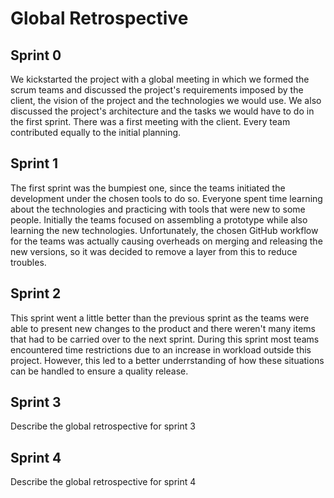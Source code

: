 # Global Retrospective

## Sprint 0

We kickstarted the project with a global meeting in which we formed the scrum teams and discussed the project's requirements imposed by the client, the vision of the project and the technologies we would use. We also discussed the project's architecture and the tasks we would have to do in the first sprint. There was a first meeting with the client. Every team contributed equally to the initial planning.

## Sprint 1

The first sprint was the bumpiest one, since the teams initiated the development under the chosen tools to do so. Everyone spent time learning about the technologies and practicing with tools that were new to some people. Initially the teams focused on assembling a prototype while also learning the new technologies. Unfortunately, the chosen GitHub workflow for the teams was actually causing overheads on merging and releasing the new versions, so it was decided to remove a layer from this to reduce troubles.

## Sprint 2

This sprint went a little better than the previous sprint as the teams were able to present new changes to the product and there weren't many items that had to be carried over to the next sprint. During this sprint most teams encountered time restrictions due to an increase in workload outside this project. However, this led to a better underrstanding of how these situations can be handled to ensure a quality release.

## Sprint 3

Describe the global retrospective for sprint 3

## Sprint 4

Describe the global retrospective for sprint 4


